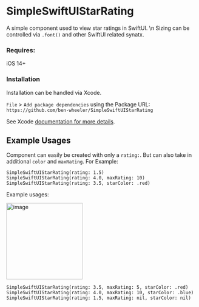# SimpleSwiftUIStarRating
A simple component used to view star ratings in SwiftUI. \n
Sizing can be controlled via `.font()` and other SwiftUI related synatx. 

### Requires:
iOS 14+

### Installation
Installation can be handled via Xcode. 

`File` > `Add package dependencies` using the Package URL: `https://github.com/ben-wheeler/SimpleSwiftUIStarRating`

See Xcode [documentation for more details](https://developer.apple.com/documentation/xcode/adding-package-dependencies-to-your-app).

## Example Usages
Component can easily be created with only a `rating:`. But can also take in additional `color` and `maxRating`. 
For Example:
```
SimpleSwiftUIStarRating(rating: 1.5)
SimpleSwiftUIStarRating(rating: 4.0, maxRating: 10)
SimpleSwiftUIStarRating(rating: 3.5, starColor: .red)
```

Example usages:

<img width="201" alt="image" src="https://github.com/user-attachments/assets/7dca40ca-efb5-4452-a936-fa35d9feb4af" />

```
SimpleSwiftUIStarRating(rating: 3.5, maxRating: 5, starColor: .red)
SimpleSwiftUIStarRating(rating: 4.0, maxRating: 10, starColor: .blue)
SimpleSwiftUIStarRating(rating: 1.5, maxRating: nil, starColor: nil)
```
